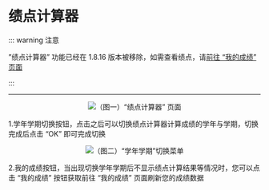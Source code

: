 # 绩点计算器

::: warning 注意

”绩点计算器” 功能已经在 1.8.16 版本被移除，如需查看绩点，请[前往 “我的成绩” 页面](./StdGrades.md)

:::

---

<center><img src="/images/Docs/Functions/JiaoWu/GPACalculator/1.png">（图一）“绩点计算器” 页面</img></center>

1.学年学期切换按钮，点击之后可以切换绩点计算器计算成绩的学年与学期，切换完成后点击 “OK” 即可完成切换

<center><img src="/images/Docs/Functions/JiaoWu/GPACalculator/2.png">（图二）“学年学期”切换菜单</img></center>

2.我的成绩按钮，当出现切换学年学期后不显示绩点计算结果等情况时，您可以点击 “我的成绩” 按钮获取前往 “我的成绩” 页面刷新您的成绩数据